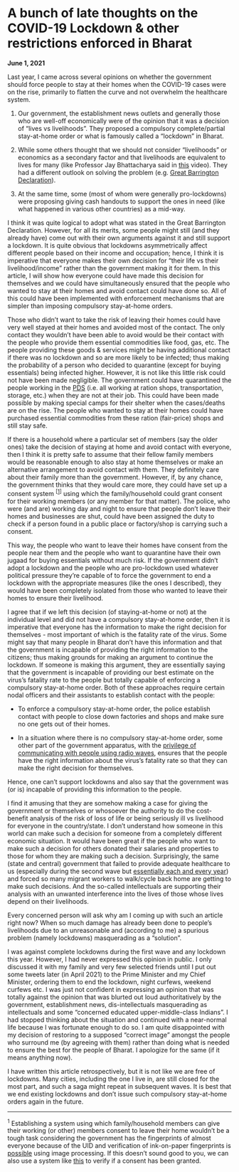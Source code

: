 # A bunch of late thoughts on the COVID-19 Lockdown & other restrictions enforced in Bharat

**June 1, 2021**

Last year, I came across several opinions on whether the government should force people to stay at their homes when the COVID-19 cases were on the rise, primarily to flatten the curve and not overwhelm the healthcare system.

1. Our government, the establishment news outlets and generally those who are well-off economically were of the opinion that it was a decision of “lives vs livelihoods”. They proposed a compulsory complete/partial stay-at-home order or what is famously called a “lockdown” in Bharat.

2. While some others thought that we should not consider “livelihoods” or economics as a secondary factor and that livelihoods are equivalent to lives for many (like Professor Jay Bhattacharya said in [this](https://youtu.be/vLFfd9_JmaI) video). They had a different outlook on solving the problem (e.g. [Great Barrington Declaration](https://en.wikipedia.org/wiki/Great_Barrington_Declaration)).

3. At the same time, some (most of whom were generally pro-lockdowns) were proposing giving cash handouts to support the ones in need (like what happened in various other countries) as a mid-way.

I think it was quite logical to adopt what was stated in the Great Barrington Declaration. However, for all its merits, some people might still (and they already have) come out with their own arguments against it and still support a lockdown. It is quite obvious that lockdowns asymmetrically affect different people based on their income and occupation; hence, I think it is imperative that everyone makes their own decision for “their life vs their livelihood/income” rather than the government making it for them. In this article, I will show how everyone could have made this decision for themselves and we could have simultaneously ensured that the people who wanted to stay at their homes and avoid contact could have done so. All of this could have been implemented with enforcement mechanisms that are simpler than imposing compulsory stay-at-home orders.

Those who didn’t want to take the risk of leaving their homes could have very well stayed at their homes and avoided most of the contact. The only contact they wouldn’t have been able to avoid would be their contact with the people who provide them essential commodities like food, gas, etc. The people providing these goods & services might be having additional contact if there was no lockdown and so are more likely to be infected; thus making the probability of a person who decided to quarantine (except for buying essentials) being infected higher. However, it is not like this little risk could not have been made negligible. The government could have quarantined the people working in the [PDS](https://en.wikipedia.org/wiki/Public_distribution_system) (i.e. all working at ration shops, transportation, storage, etc.) when they are not at their job. This could have been made possible by making special camps for their shelter when the cases/deaths are on the rise. The people who wanted to stay at their homes could have purchased essential commodities from these ration (fair-price) shops and still stay safe.

If there is a household where a particular set of members (say the older ones) take the decision of staying at home and avoid contact with everyone, then I think it is pretty safe to assume that their fellow family members would be reasonable enough to also stay at home themselves or make an alternative arrangement to avoid contact with them. They definitely care about their family more than the government. However, if, by any chance, the government thinks that they would care more, they could have set up a consent system <sup>[[1](#myfootnote1)]</sup> using which the family/household could grant consent for their working members (or any member for that matter). The police, who were (and are) working day and night to ensure that people don’t leave their homes and businesses are shut, could have been assigned the duty to check if a person found in a public place or factory/shop is carrying such a consent.

This way, the people who want to leave their homes have consent from the people near them and the people who want to quarantine have their own jugaad for buying essentials without much risk. If the government didn’t adopt a lockdown and the people who are pro-lockdown used whatever political pressure they’re capable of to force the government to end a lockdown with the appropriate measures (like the ones I described), they would have been completely isolated from those who wanted to leave their homes to ensure their livelihood.

I agree that if we left this decision (of staying-at-home or not) at the individual level and did not have a compulsory stay-at-home order, then it is imperative that everyone has the information to make the right decision for themselves - most important of which is the fatality rate of the virus. Some might say that many people in Bharat don’t have this information and that the government is incapable of providing the right information to the citizens; thus making grounds for making an argument to continue the lockdown. If someone is making this argument, they are essentially saying that the government is incapable of providing our best estimate on the virus’s fatality rate to the people but totally capable of enforcing a compulsory stay-at-home order. Both of these approaches require certain nodal officers and their assistants to establish contact with the people:

- To enforce a compulsory stay-at-home order, the police establish contact with people to close down factories and shops and make sure no one gets out of their homes.

- In a situation where there is no compulsory stay-at-home order, some other part of the government apparatus, with the [privilege of communicating with people using radio waves](https://en.wikipedia.org/wiki/Radio), ensures that the people have the right information about the virus’s fatality rate so that they can make the right decision for themselves.

Hence, one can’t support lockdowns and also say that the government was (or is) incapable of providing this information to the people.

I find it amusing that they are somehow making a case for giving the government or themselves or whosoever the authority to do the cost-benefit analysis of the risk of loss of life or being seriously ill vs livelihood for everyone in the country/state. I don’t understand how someone in this world can make such a decision for someone from a completely different economic situation. It would have been great if the people who want to make such a decision for others donated their salaries and properties to those for whom they are making such a decision. Surprisingly, the same (state and central) government that failed to provide adequate healthcare to us (especially during the second wave but [essentially each and every year](https://timesofindia.indiatimes.com/india/poor-healthcare-kills-16-lakh-in-india-every-year-finds-study/articleshow/65693980.cms)) and forced so many migrant workers to walk/cycle back home are getting to make such decisions. And the so-called intellectuals are supporting their analysis with an unwanted interference into the lives of those whose lives depend on their livelihoods.

Every concerned person will ask why am I coming up with such an article right now? When so much damage has already been done to people’s livelihoods due to an unreasonable and (according to me) a spurious problem (namely lockdowns) masquerading as a “solution”.

I was against complete lockdowns during the first wave and any lockdown this year. However, I had never expressed this opinion in public. I only discussed it with my family and very few selected friends until I put out some tweets later (in April 2021) to the Prime Minister and my Chief Minister, ordering them to end the lockdown, night curfews, weekend curfews etc. I was just not confident in expressing an opinion that was totally against the opinion that was blurted out loud authoritatively by the government, establishment news, dis-intellectuals masquerading as intellectuals and some “concerned educated upper-middle-class Indians”. I had stopped thinking about the situation and continued with a near-normal life because I was fortunate enough to do so. I am quite disappointed with my decision of restoring to a supposed “correct image” amongst the people who surround me (by agreeing with them) rather than doing what is needed to ensure the best for the people of Bharat. I apologize for the same (if it means anything now).

I have written this article retrospectively, but it is not like we are free of lockdowns. Many cities, including the one I live in, are still closed for the most part, and such a saga might repeat in subsequent waves. It is best that we end existing lockdowns and don’t issue such compulsory stay-at-home orders again in the future.

<hr>

<sup><a name="myfootnote1">1</a></sup> Establishing a system using which family/household members can give their working (or other) members consent to leave their home wouldn’t be a tough task considering the government has the fingerprints of almost everyone because of the UID and verification of ink-on-paper fingerprints is [possible](https://www.researchgate.net/publication/2529861_Verification_of_Ink-on-paper_Fingerprints_by_Using_Image_Processing_Techniques_and_a_New_Matching_Operator) using image processing. If this doesn’t sound good to you, we can also use a system like [this](https://www.rahulmehta.com/rlpp.htm) to verify if a consent has been granted.
